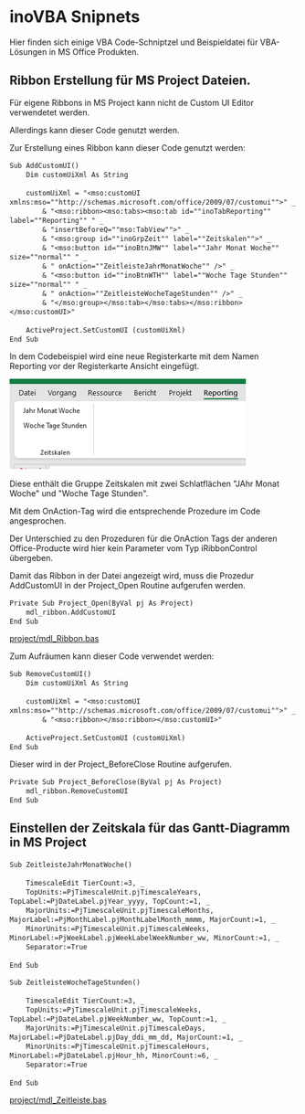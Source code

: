 # inoVBA Snipnets

Hier finden sich einige VBA Code-Schniptzel und Beispieldatei für VBA-Lösungen in MS Office Produkten.


## Ribbon Erstellung für MS Project Dateien.

Für eigene Ribbons in MS Project kann nicht de Custom UI Editor verwendetet werden.

Allerdings kann dieser Code genutzt werden.

Zur Erstellung eines Ribbon kann dieser Code genutzt werden:

```
Sub AddCustomUI()
    Dim customUiXml As String
 
    customUiXml = "<mso:customUI xmlns:mso=""http://schemas.microsoft.com/office/2009/07/customui"">" _
        & "<mso:ribbon><mso:tabs><mso:tab id=""inoTabReporting"" label=""Reporting"" " _
        & "insertBeforeQ=""mso:TabView"">" _
        & "<mso:group id=""inoGrpZeit"" label=""Zeitskalen"">" _
        & "<mso:button id=""inoBtnJMW"" label=""Jahr Monat Woche"" size=""normal"" " _
        & " onAction=""ZeitleisteJahrMonatWoche"" />" _
        & "<mso:button id=""inoBtnWTH"" label=""Woche Tage Stunden"" size=""normal"" " _
        & " onAction=""ZeitleisteWocheTageStunden"" />" _
        & "</mso:group></mso:tab></mso:tabs></mso:ribbon></mso:customUI>"
        
    ActiveProject.SetCustomUI (customUiXml)
End Sub

```

In dem Codebeispiel wird eine neue Registerkarte mit dem Namen Reporting vor der Registerkarte Ansicht eingefügt.

![Screenshot Ribbon](/scources/screenshoot_project_ribbon.png)

Diese enthält die Gruppe Zeitskalen mit zwei Schlatflächen "JAhr Monat Woche" und "Woche Tage Stunden".

Mit dem OnAction-Tag wird die entsprechende Prozedure im Code angesprochen.

Der Unterschied zu den Prozeduren für die OnAction Tags der anderen Office-Producte wird hier kein Parameter vom Typ iRibbonControl übergeben.

Damit das Ribbon in der Datei angezeigt wird, muss die Prozedur AddCustomUI in der Project_Open Routine aufgerufen werden.

```
Private Sub Project_Open(ByVal pj As Project)
    mdl_ribbon.AddCustomUI
End Sub
```

[project/mdl_Ribbon.bas](/project/mdl_ribbon.bas)

Zum Aufräumen kann dieser Code verwendet werden:

```
Sub RemoveCustomUI()
    Dim customUiXml As String
 
    customUiXml = "<mso:customUI xmlns:mso=""http://schemas.microsoft.com/office/2009/07/customui"">" _
        & "<mso:ribbon></mso:ribbon></mso:customUI>"
 
    ActiveProject.SetCustomUI (customUiXml)
End Sub
```

Dieser wird in der Project_BeforeClose Routine aufgerufen.

```
Private Sub Project_BeforeClose(ByVal pj As Project)
    mdl_ribbon.RemoveCustomUI
End Sub
```

## Einstellen der Zeitskala für das Gantt-Diagramm in MS Project

```
Sub ZeitleisteJahrMonatWoche()

    TimescaleEdit TierCount:=3, _
    TopUnits:=PjTimescaleUnit.pjTimescaleYears, TopLabel:=PjDateLabel.pjYear_yyyy, TopCount:=1, _
    MajorUnits:=PjTimescaleUnit.pjTimescaleMonths, MajorLabel:=PjMonthLabel.pjMonthLabelMonth_mmmm, MajorCount:=1, _
    MinorUnits:=PjTimescaleUnit.pjTimescaleWeeks, MinorLabel:=PjWeekLabel.pjWeekLabelWeekNumber_ww, MinorCount:=1, _
    Separator:=True
    
End Sub
```

```
Sub ZeitleisteWocheTageStunden()

    TimescaleEdit TierCount:=3, _
    TopUnits:=PjTimescaleUnit.pjTimescaleWeeks, TopLabel:=PjDateLabel.pjWeekNumber_ww, TopCount:=1, _
    MajorUnits:=PjTimescaleUnit.pjTimescaleDays, MajorLabel:=PjDateLabel.pjDay_ddi_mm_dd, MajorCount:=1, _
    MinorUnits:=PjTimescaleUnit.pjTimescaleHours, MinorLabel:=PjDateLabel.pjHour_hh, MinorCount:=6, _
    Separator:=True
    
End Sub
```

[project/mdl_Zeitleiste.bas](/project/mdl_Zeitleiste.bas)